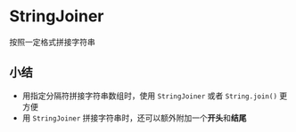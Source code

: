 # StringJoiner

按照一定格式拼接字符串


## 小结

- 用指定分隔符拼接字符串数组时，使用 ```StringJoiner``` 或者 ```String.join()``` 更方便
- 用 ```StringJoiner``` 拼接字符串时，还可以额外附加一个**开头**和**结尾**
